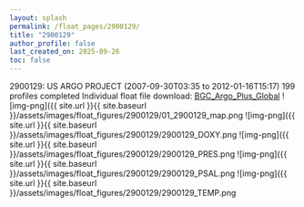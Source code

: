 ```yaml
---
layout: splash
permalink: /float_pages/2900129/
title: "2900129"
author_profile: false
last_created_on: 2025-09-26
toc: false
---
```

 
2900129: US ARGO PROJECT (2007-09-30T03:35 to 2012-01-16T15:17)
199 profiles completed
Individual float file download: [BGC_Argo_Plus_Global](https://ftp.soest.hawaii.edu/bgc_argo_plus/Individual_Floats/outliers_removed/2900129_Sprof_processed.nc)
![img-png]({{ site.url }}{{ site.baseurl }}/assets/images/float_figures/2900129/01_2900129_map.png
![img-png]({{ site.url }}{{ site.baseurl }}/assets/images/float_figures/2900129/2900129_DOXY.png
![img-png]({{ site.url }}{{ site.baseurl }}/assets/images/float_figures/2900129/2900129_PRES.png
![img-png]({{ site.url }}{{ site.baseurl }}/assets/images/float_figures/2900129/2900129_PSAL.png
![img-png]({{ site.url }}{{ site.baseurl }}/assets/images/float_figures/2900129/2900129_TEMP.png
